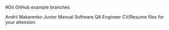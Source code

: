 ﻿#Git GitHub example branches

Andrii Makarenko Junior Manual Software QA Engineer CV/Resume files for your attension

